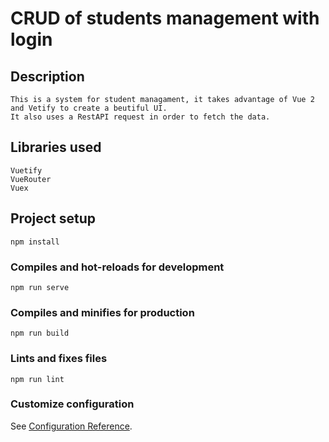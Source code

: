 # CRUD of students management with login

## Description
```
This is a system for student managament, it takes advantage of Vue 2 and Vetify to create a beutiful UI.
It also uses a RestAPI request in order to fetch the data.
```

## Libraries used
```
Vuetify
VueRouter
Vuex
```

## Project setup

```
npm install
```

### Compiles and hot-reloads for development
```
npm run serve
```

### Compiles and minifies for production
```
npm run build
```

### Lints and fixes files
```
npm run lint
```

### Customize configuration
See [Configuration Reference](https://cli.vuejs.org/config/).
